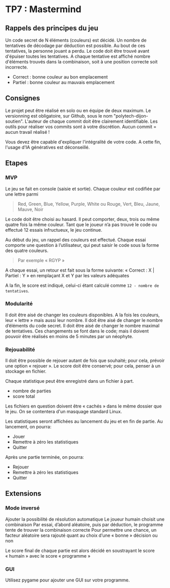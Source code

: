 # TP7 : Mastermind

## Rappels des principes du jeu

Un code secret de N éléments (couleurs) est décidé.
Un nombre de tentatives de décodage par déduction est possible.
Au bout de ces tentatives, la personne jouant a perdu.
Le code doit être trouvé avant d'épuiser toutes les tentatives.
A chaque tentative est affiché nombre d'éléments trouvés dans la combinaison,
soit à une position correcte soit incorrecte.
- Correct : bonne couleur au bon emplacement
- Partiel : bonne couleur au mauvais emplacement

## Consignes

Le projet peut être réalisé en solo ou en équipe de deux maximum.
Le versionning est obligatoire, sur Github, sous le nom "polytech-dijon-soutien".
L'auteur de chaque commit doit être clairement identifiable.
Les outils pour réaliser vos commits sont à votre discrétion.
Aucun commit = aucun travail réalisé !

Vous devez être capable d'expliquer l'intégralité de votre code.
A cette fin, l'usage d'IA génératives est déconseillé.

## Etapes

### MVP

Le jeu se fait en console (saisie et sortie).
Chaque couleur est codifiée par une lettre parmi
> Red, Green, Blue, Yellow, Purple, White
ou
> Rouge, Vert, Bleu, Jaune, Mauve, Noir

Le code doit être choisi au hasard.
Il peut comporter, deux, trois ou même quatre fois la même couleur.
Tant que le joueur n’a pas trouvé le code ou effectué 12 essais infructueux, le jeu continue.

Au début du jeu, un rappel des couleurs est effectué.
Chaque essai comporte une question à l’utilisateur, qui peut saisir le code sous la forme des quatre couleurs.
> Par exemple « RGYP »


A chaque essai, un retour est fait sous la forme suivante:
« Correct : X | Partiel : Y » en remplaçant X et Y par les valeurs adéquates

A la fin, le score est indiqué, celui-ci étant calculé comme `12 - nombre de tentatives`.


### Modularité

Il doit être aisé de changer les couleurs disponibles.
A la fois les couleurs, leur « lettre » mais aussi leur nombre.
Il doit être aisé de changer le nombre d’éléments du code secret.
Il doit être aisé de changer le nombre maximal de tentatives.
Ces changements se font dans le code; mais il doivent pouvoir être réalisés en moins de 5 minutes par un néophyte.


### Rejouabilité

Il doit être possible de rejouer autant de fois que souhaité;
pour cela, prévoir une option « rejouer ».
Le score doit être conservé;
pour cela, penser à un stockage en fichier.

Chaque statistique peut être enregistré dans un fichier à part.
- nombre de parties
- score total

Les fichiers en question doivent être « cachés » dans le même dossier que le jeu.
On se contentera d'un masquage standard Linux.

Les statistiques seront affichées au lancement du jeu et en fin de partie.
Au lancement, on pourra:
- Jouer
- Remettre à zéro les statistiques
- Quitter

Après une partie terminée, on pourra:
- Rejouer
- Remettre à zéro les statistiques
- Quitter

## Extensions

### Mode inversé

Ajouter la possibilité de résolution automatique
Le joueur humain choisit une combinaison
Par essai, d’abord aléatoire, puis par déduction, le programme tente de trouver la combinaison correcte
Pour permettre une chance, un facteur aléatoire sera rajouté quant au choix d’une « bonne » décision ou non

Le score final de chaque partie est alors décidé en soustrayant le score « humain » avec le score « programme »


### GUI

Utilisez pygame pour ajouter une GUI sur votre programme.


